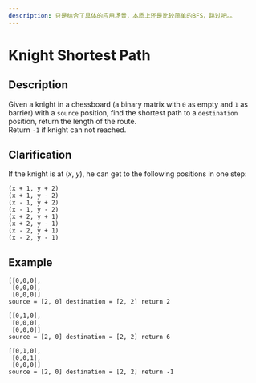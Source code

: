 ```yaml
---
description: 只是结合了具体的应用场景，本质上还是比较简单的BFS，跳过吧。。
---
```


# Knight Shortest Path

## Description

Given a knight in a chessboard \(a binary matrix with `0` as empty and `1` as barrier\) with a `source` position, find the shortest path to a `destination` position, return the length of the route.  
Return `-1` if knight can not reached.

## Clarification

If the knight is at \(_x_, _y_\), he can get to the following positions in one step:

```text
(x + 1, y + 2)
(x + 1, y - 2)
(x - 1, y + 2)
(x - 1, y - 2)
(x + 2, y + 1)
(x + 2, y - 1)
(x - 2, y + 1)
(x - 2, y - 1)
```

## Example

```text
[[0,0,0],
 [0,0,0],
 [0,0,0]]
source = [2, 0] destination = [2, 2] return 2

[[0,1,0],
 [0,0,0],
 [0,0,0]]
source = [2, 0] destination = [2, 2] return 6

[[0,1,0],
 [0,0,1],
 [0,0,0]]
source = [2, 0] destination = [2, 2] return -1
```

